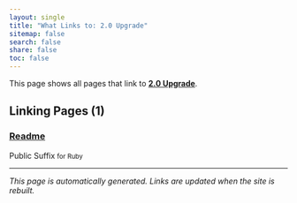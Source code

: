 ```yaml
---
layout: single
title: "What Links to: 2.0 Upgrade"
sitemap: false
search: false
share: false
toc: false
---
```


This page shows all pages that link to **[2.0 Upgrade](/2.0-Upgrade/)**.

## Linking Pages (1)

### [Readme](/vendor/bundle/ruby/3.1.0/gems/public_suffix-4.0.7/README/)

Public Suffix <small>for Ruby</small>

---


*This page is automatically generated. Links are updated when the site is rebuilt.*
